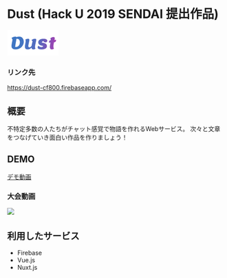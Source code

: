 # Dust (Hack U 2019 SENDAI 提出作品)
![LOGO](static/dust-logo.png)

### リンク先
https://dust-cf800.firebaseapp.com/

## 概要
不特定多数の人たちがチャット感覚で物語を作れるWebサービス。
次々と文章をつなげていき面白い作品を作りましょう！

## DEMO
[デモ動画](https://kosenjp-my.sharepoint.com/:v:/g/personal/16224_fukushima_kosen-ac_jp/EUyoy8siTqRElA5kybZL1v0BEybXsJ_7W9_5Y2E1M0VKGw?e=1BHRa8)

### 大会動画
[![](https://img.youtube.com/vi/Ns7Jl_c2VcI/0.jpg)](https://www.youtube.com/watch?v=Ns7Jl_c2VcI)

## 利用したサービス
* Firebase
* Vue.js
* Nuxt.js

